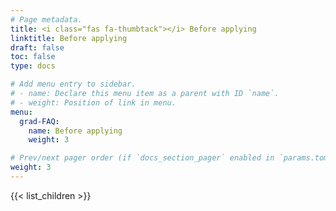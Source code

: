 ```yaml
---
# Page metadata.
title: <i class="fas fa-thumbtack"></i> Before applying
linktitle: Before applying
draft: false
toc: false
type: docs

# Add menu entry to sidebar.
# - name: Declare this menu item as a parent with ID `name`.
# - weight: Position of link in menu.
menu:
  grad-FAQ:
    name: Before applying
    weight: 3

# Prev/next pager order (if `docs_section_pager` enabled in `params.toml`)
weight: 3
---
```


{{< list_children >}}
